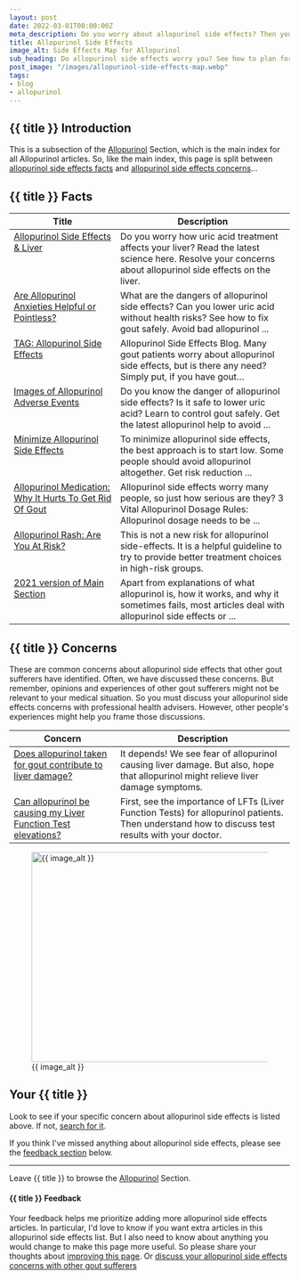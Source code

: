 ```yaml
---
layout: post
date: 2022-03-01T00:00:00Z
meta_description: Do you worry about allopurinol side effects? Then you need the latest facts about adverse events. Also, how to resolve uric acid treatment concerns with your doctor. Get allopurinol side effects info to help manage your gout.
title: Allopurinol Side Effects
image_alt: Side Effects Map for Allopurinol
sub_heading: Do allopurinol side effects worry you? See how to plan for, and manage, adverse events.
post_image: "/images/allopurinol-side-effects-map.webp"
tags:
- blog
- allopurinol
---
```

<h2 id="intro">{{ title }} Introduction</h2>

This is a subsection of the <a href="/allopurinol">Allopurinol</a> Section, which is the main index for all Allopurinol articles. So, like the main index, this page is split between <a href="#facts">allopurinol side effects facts</a> and <a href="#faqs">allopurinol side effects concerns</a>...

<h2 id="facts">{{ title }} Facts</h2>

<table id="fact-list" style="width: 100%;">
	<thead>
		<tr>
			<th style="width: 38%;">Title</th>
			<th style="width: 62%;">Description</th>
		</tr>
	</thead>
	<tbody style="vertical-align:top;">
		<tr id="liver">
			<td><a href="/allopurinol/allopurinol-side-effects-liver/">Allopurinol Side Effects & Liver</a></td>
			<td>Do you worry how uric acid treatment affects your liver? Read the latest science here. Resolve your concerns about allopurinol side effects on the liver.</td>
		</tr>
		<tr id="anxieties">
			<td><a href="/969/are-allopurinol-side-effects-serious/">Are Allopurinol Anxieties Helpful or Pointless? </a></td>
			<td>What are the dangers of allopurinol side effects? Can you lower uric acid without health risks? See how to fix gout safely. Avoid bad allopurinol ...</td>
		</tr>
		<tr id="blog">
			<td><a href="/topic/allopurinol-side-effects/">TAG: Allopurinol Side Effects </a></td>
			<td>Allopurinol Side Effects Blog. Many gout patients worry about allopurinol side effects, but is there any need? Simply put, if you have gout…</td>
		</tr>
		<tr id="adverse">
			<td><a href="/gout-treatment/avoid-gout/allopurinol/allopurinol-side-effects/">Images of Allopurinol Adverse Events</a></td>
			<td>Do you know the danger of allopurinol side effects? Is it safe to lower uric acid? Learn to control gout safely. Get the latest allopurinol help to avoid ...</td>
		</tr>
		<tr id="minimize">
			<td><a href="/gout-treatment/avoid-gout/allopurinol/minimize-allopurinol-side-effects/">Minimize Allopurinol Side Effects </a></td>
			<td>To minimize allopurinol side effects, the best approach is to start low. Some people should avoid allopurinol altogether. Get risk reduction ...</td>
		</tr>
		<tr id="medication">
			<td><a href="/972/allopurinol-medication-why-it-hurts-to-get-rid-of-gout/">Allopurinol Medication: Why It Hurts To Get Rid Of Gout</a></td>
			<td>Allopurinol side effects worry many people, so just how serious are they? 3 Vital Allopurinol Dosage Rules: Allopurinol dosage needs to be ...</td>
		</tr>
		<tr id="rash">
			<td><a href="/4682/allopurinol-rash-are-you-at-risk/">Allopurinol Rash: Are You At Risk?</a></td>
			<td>This is not a new risk for allopurinol side-effects. It is a helpful guideline to try to provide better treatment choices in high-risk groups.</td>
		</tr>
		<tr id="oldmain">
			<td><a href="/gout-treatment/avoid-gout/allopurinol/">2021 version of Main Section</a></td>
			<td>Apart from explanations of what allopurinol is, how it works, and why it sometimes fails, most articles deal with allopurinol side effects or ...</td>
		</tr>
	</tbody>
</table>

<h2 id="faqs">{{ title }} Concerns</h2>
These are common concerns about allopurinol side effects that other gout sufferers have identified. Often, we have discussed these concerns. But remember, opinions and experiences of other gout sufferers might not be relevant to your medical situation. So you must discuss your allopurinol side effects concerns with  professional health advisers. However, other people's experiences might help you frame those discussions.

<table id="faq-list" style="width: 100%;">
	<thead>
		<tr>
			<th style="width: 38%;">Concern</th>
			<th style="width: 62%;">Description</th>
		</tr>
	</thead>
	<tbody style="vertical-align:top;">
		<tr id="damage">
			<td><a href="/allopurinol/allopurinol-side-effects-liver/#damage">Does allopurinol taken for gout contribute to liver damage?</a></td>
			<td>It depends! We see fear of allopurinol causing liver damage. But also, hope that allopurinol might relieve liver damage symptoms.</td>
		</tr>
		<tr id="lft">
			<td><a href="/allopurinol/allopurinol-side-effects-liver/#lft">Can allopurinol be causing my Liver Function Test elevations?</a></td>
			<td>First, see the importance of LFTs (Liver Function Tests) for allopurinol patients. Then understand how to discuss test results with your doctor.</td>
		</tr>
	</tbody>
</table>
<figure id="image" class="inner">
<img src="{{ post_image }}" alt="{{ image_alt }}"  width="610" height="377">
  <figcaption>{{ image_alt }}</figcaption>
</figure>
<h2 id="next">Your {{ title }}</h2>
Look to see if your specific concern about allopurinol side effects is listed above. If not, <a href="{{ site.searchurl }}">search for it</a>.

If you think I've missed anything about allopurinol side effects, please see the <a href="#feedback">feedback section</a> below.
<hr />
Leave {{ title }} to browse the <a href="/allopurinol/">Allopurinol</a> Section.

<h4 id="feedback">{{ title }} Feedback</h4>

Your feedback helps me prioritize adding more allopurinol side effects articles. In particular, I'd love to know if you want extra articles in this allopurinol side effects list. But I also need to know about anything you would change to make this page more useful. So please share your thoughts about <a href="{{ site.social_links.github }}issues/41">improving this page</a>. Or <a href="{{ site.social_links.github }}discussions">discuss your allopurinol side effects concerns with other gout sufferers</a>